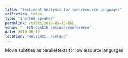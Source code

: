 ```yaml
---
title: "Sentiment Analysis for low-resource languages"
collection: talks
type: "Invited speaker"
permalink: /talks/2016-06-15-URL
venue: "  FIN-CLARIN seminar/conference"
date: 2016-06-15
location: "Helsinki, Finland"
---
```


Movie subtitles as parallel texts for low resource languages
